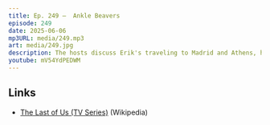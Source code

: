 ```yaml
---
title: Ep. 249 –  Ankle Beavers
episode: 249
date: 2025-06-06
mp3URL: media/249.mp3
art: media/249.jpg
description: The hosts discuss Erik's traveling to Madrid and Athens, his family experiences, and conference talks. Dennis shares his hospital ordeal, detailing a severe ankle injury and the recovery process involving surgery and strenuous home care. The conversation shifts to media with reviews of 'The Last of Us' and reflections on the end of 'Succession.' They briefly discuss the movie 'Mountain Head,' which explores themes of tech moguls and societal control. On a lighter note, they share personal anecdotes about hot springs experiences and the joy of spontaneous travel adventures. The episode concludes with Dennis singing an REM song.
youtube: mV54YdPEDWM
---
```


## Links

- [The Last of Us (TV Series)](<https://en.wikipedia.org/wiki/The_Last_of_Us_(TV_series)>) (Wikipedia)
